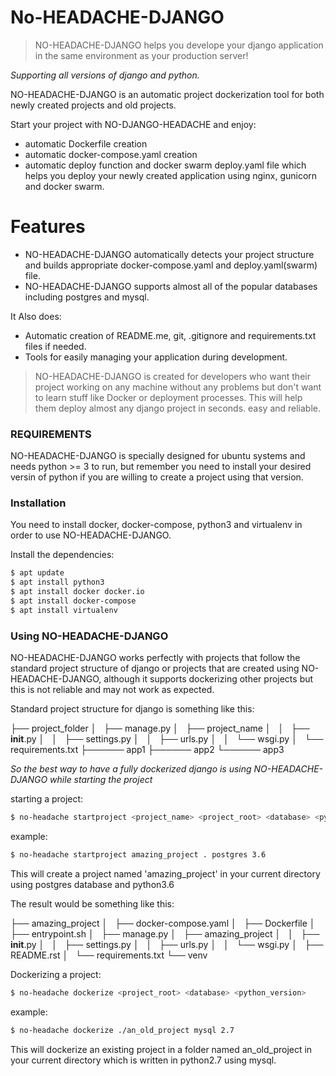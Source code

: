 # No-HEADACHE-DJANGO

> NO-HEADACHE-DJANGO helps you develope your
> django application in the same environment as
> your production server!

*Supporting all versions of django and python.*

NO-HEADACHE-DJANGO is an automatic project dockerization tool for both newly created projects and old projects.

Start your project with NO-DJANGO-HEADACHE and enjoy:
  - automatic Dockerfile creation
  - automatic docker-compose.yaml creation
  - automatic deploy function and docker swarm deploy.yaml file which helps you deploy your newly created application using nginx, gunicorn and docker swarm.

# Features

  - NO-HEADACHE-DJANGO automatically detects your project structure and builds appropriate docker-compose.yaml and deploy.yaml(swarm) file.
  - NO-HEADACHE-DJANGO supports almost all of the popular databases including postgres and mysql.


It Also does:
  - Automatic creation of README.me, git, .gitignore and requirements.txt files if needed. 
  - Tools for easily managing your application during development.


> NO-HEADACHE-DJANGO is created for developers 
> who want their project working on any machine
> without any problems but don't want to learn stuff 
> like Docker or deployment processes.
> This will help them deploy almost any django project 
> in seconds. easy and reliable.


### REQUIREMENTS

NO-HEADACHE-DJANGO is specially designed for ubuntu systems and needs python >= 3 to run, but remember you need to install your desired versin of python if you are willing to create a project using that version.


### Installation

You need to install docker, docker-compose, python3 and virtualenv in order to use NO-HEADACHE-DJANGO.

Install the dependencies:

```sh
$ apt update
$ apt install python3
$ apt install docker docker.io
$ apt install docker-compose
$ apt install virtualenv
```

### Using NO-HEADACHE-DJANGO
NO-HEADACHE-DJANGO works perfectly with projects that follow the standard project structure of django or projects that are created using NO-HEADACHE-DJANGO, although it supports dockerizing other projects but this is not reliable and may not work as expected.

Standard project structure for django is something like this:

├── project_folder
│   ├── manage.py
│   ├── project_name
│   │   ├── __init__.py
│   │   ├── settings.py
│   │   ├── urls.py
│   │   └── wsgi.py
│   └── requirements.txt
├────── app1 
├────── app2 
└────── app3 


*So the best way to have a fully dockerized django is using NO-HEADACHE-DJANGO while starting the project*

starting a project:
```sh
$ no-headache startproject <project_name> <project_root> <database> <python_versioin>
```
example:
```sh
$ no-headache startproject amazing_project . postgres 3.6
```
This will create a project named 'amazing_project' in your current directory using postgres database and python3.6

The result would be something like this:

├── amazing_project
│   ├── docker-compose.yaml
│   ├── Dockerfile
│   ├── entrypoint.sh
│   ├── manage.py
│   ├── amazing_project
│   │   ├── __init__.py
│   │   ├── settings.py
│   │   ├── urls.py
│   │   └── wsgi.py
│   ├── README.rst
│   └── requirements.txt
└── venv

Dockerizing a project:
```sh
$ no-headache dockerize <project_root> <database> <python_version>
```
example:
```sh
$ no-headache dockerize ./an_old_project mysql 2.7
```
This will dockerize an existing project in a folder named an_old_project in your current directory which is written in python2.7 using mysql.

